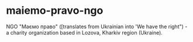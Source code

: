 # maiemo-pravo-ngo
NGO "Маємо право" ([translates from Ukrainian into 'We have the right") - a charity organization based in Lozova, Kharkiv region (Ukraine).
